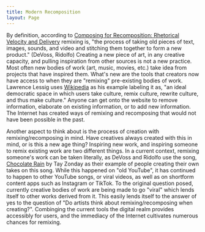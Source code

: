 ```yaml
---
title: Modern Recomposition 
layout: Page 
---
```

By definition, according to [Composing for Recomposition: Rhetorical Velocity and Delivery](https://kairos.technorhetoric.net/13.2/topoi/ridolfo_devoss/remix.html) remixing is, "the process of taking old pieces of text, images, sounds, and video and stitching them together to form a new product." (DeVoss, Ridolfo) Creating a new piece of art, in any creative capacity, and pulling inspiration from other sources is not a new practice. Most often new bodies of work (art, music, movies, etc.) take idea from projects that have inspired them. What's new are the tools that creators now have access to when they are "remixing" pre-existing bodies of work. Lawrence Lessig uses [Wikipedia](https://www.wikipedia.org/) as his example labeling it as, "an ideal democratic space in which users take culture, remix culture, rewrite culture, and thus make culture." Anyone can get onto the website to remove information, elaborate on existing information, or to add new information. The Internet has created ways of remixing and recomposing that would not have been possible in the past. 

Another aspect to think about is the process of creation with remixing/recomposing in mind. Have creatives always created with this in mind, or is this a new age thing? Inspiring new work, and inspiring someone to remix existing work are two different things. In a current context, remixing someone's work can be taken literally, as DeVoss and Ridolfo use the song, [Chocolate Rain](https://youtu.be/EwTZ2xpQwpA?si=Qc022W5r3fAiKtEM) by Tay Zonday as their example of people creating their own takes on this song. While this happened on "old YouTube", it has continued to happen to other YouTube songs, or viral videos, as well as on shortform content apps such as Instagram or TikTok. To the original question posed, currently creative bodies of work are being made to go "viral" which lends itself to other works derived from it. This easily lends itself to the answer of yes to the question of "Do artists think about remixing/recomposing when creating?". Combinging the current tools the digital realm provides accessibly for users, and the immediacy of the Internet cultivates numerous chances for remixing. 
